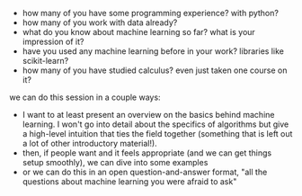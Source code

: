 - how many of you have some programming experience? with python?
- how many of you work with data already?
- what do you know about machine learning so far? what is your impression of it?
- have you used any machine learning before in your work? libraries like scikit-learn?
- how many of you have studied calculus? even just taken one course on it?

we can do this session in a couple ways:

- I want to at least present an overview on the basics behind machine learning. I won't go into detail about the specifics of algorithms but give a high-level intuition that ties the field together (something that is left out a lot of other introductory material!).
- then, if people want and it feels appropriate (and we can get things setup smoothly), we can dive into some examples
- or we can do this in an open question-and-answer format, "all the questions about machine learning you were afraid to ask"